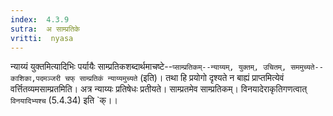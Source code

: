 ```yaml
---
index:  4.3.9
sutra:  अ साम्प्रतिके
vritti:  nyasa
---
```


न्याय्यं युक्तमित्यादिभिः पर्यायैः साम्प्रतिकशब्दार्थमाचष्टे--`प्साम्प्रतिकम्--न्याय्यम्, युक्तम्, उचितम्, सममुच्यते--काशिका,पदमञ्जरी चफ् साम्प्रतिकं न्याय्यमुच्यते` (इति)। तथा हि प्रयोगो दृश्यते न बाह्यं प्राप्तमित्येवं वर्त्तितव्यमसाम्प्रतमिति। अत्र न्याय्यः प्रतिषेधः प्रतीयते। साम्प्रतमेव साम्प्रतिकम्। विनयादेराकृतिगणत्वात् `विनयादिभ्यश्च` (5.4.34) इति `क्।।

